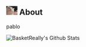 ## <img src="https://github.com/ProgramFreakHD/ProgramFreakHD/blob/main/Pictures/cat.gif" width="30">  About 

pablo


<img align="left" alt="BasketReally's Github Stats" src="https://github-readme-stats.vercel.app/api?username=BasketReally&theme=radical&show_icons=true&hide_border=true" />
